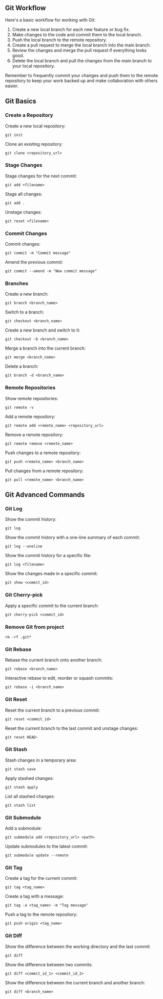 ## Git Workflow

Here's a basic workflow for working with Git:

1.  Create a new local branch for each new feature or bug fix.
2.  Make changes to the code and commit them to the local branch.
3.  Push the local branch to the remote repository.
4.  Create a pull request to merge the local branch into the main branch.
5.  Review the changes and merge the pull request if everything looks good.
6.  Delete the local branch and pull the changes from the main branch to your local repository.

Remember to frequently commit your changes and push them to the remote repository to keep your work backed up and make collaboration with others easier.


## Git Basics


### Create a Repository

Create a new local repository:

 
`git init` 

Clone an existing repository:

 
`git clone <repository_url>` 

### Stage Changes

Stage changes for the next commit:

 
`git add <filename>` 

Stage all changes:

 
`git add .` 

Unstage changes:

 
`git reset <filename>` 

### Commit Changes

Commit changes:

 
`git commit -m "Commit message"` 

Amend the previous commit:

 
`git commit --amend -m "New commit message"` 

### Branches

Create a new branch:

 
`git branch <branch_name>` 

Switch to a branch:

 
`git checkout <branch_name>` 

Create a new branch and switch to it:

 
`git checkout -b <branch_name>` 

Merge a branch into the current branch:

 
`git merge <branch_name>` 

Delete a branch:

 
`git branch -d <branch_name>` 

### Remote Repositories

Show remote repositories:

 
`git remote -v` 

Add a remote repository:

 
`git remote add <remote_name> <repository_url>` 

Remove a remote repository:

 
`git remote remove <remote_name>` 

Push changes to a remote repository:

 
`git push <remote_name> <branch_name>` 

Pull changes from a remote repository:

 
`git pull <remote_name> <branch_name>` 


## Git Advanced Commands

### Git Log

Show the commit history:

 
`git log` 

Show the commit history with a one-line summary of each commit:

 
`git log --oneline` 

Show the commit history for a specific file:

 
`git log <filename>` 

Show the changes made in a specific commit:

 
`git show <commit_id>` 

### Git Cherry-pick

Apply a specific commit to the current branch:

 
`git cherry-pick <commit_id>` 


### Remove Git from project

`rm -rf .git*`


### Git Rebase

Rebase the current branch onto another branch:

 
`git rebase <branch_name>` 

Interactive rebase to edit, reorder or squash commits:

 
`git rebase -i <branch_name>` 

### Git Reset

Reset the current branch to a previous commit:

 
`git reset <commit_id>` 

Reset the current branch to the last commit and unstage changes:

 
`git reset HEAD~` 

### Git Stash

Stash changes in a temporary area:

 
`git stash save` 

Apply stashed changes:

`git stash apply` 

List all stashed changes:

`git stash list` 

### Git Submodule

Add a submodule:

 
`git submodule add <repository_url> <path>` 

Update submodules to the latest commit:

 
`git submodule update --remote` 

### Git Tag

Create a tag for the current commit:

`git tag <tag_name>` 

Create a tag with a message:

 
`git tag -a <tag_name> -m "Tag message"` 

Push a tag to the remote repository:

 
`git push origin <tag_name>` 

### Git Diff

Show the difference between the working directory and the last commit:

 
`git diff` 

Show the difference between two commits:

 
`git diff <commit_id_1> <commit_id_2>` 

Show the difference between the current branch and another branch:

 
`git diff <branch_name>`
